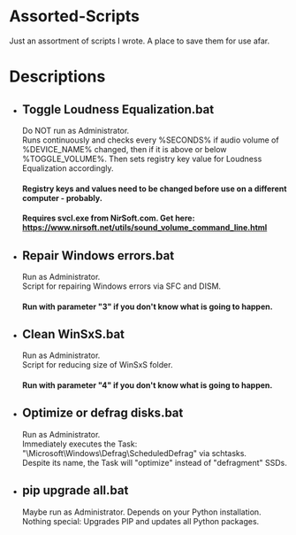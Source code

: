 # Assorted-Scripts
Just an assortment of scripts I wrote. A place to save them for use afar.  

# Descriptions
- ## Toggle Loudness Equalization.bat
  Do NOT run as Administrator.  
  Runs continuously and checks every %SECONDS% if audio volume of %DEVICE_NAME% changed, then if it is above or below %TOGGLE_VOLUME%. Then sets registry key value for Loudness Equalization accordingly.
  #### Registry keys and values need to be changed before use on a different computer - probably.
  #### Requires svcl.exe from NirSoft.com. Get here: https://www.nirsoft.net/utils/sound_volume_command_line.html
  
- ## Repair Windows errors.bat
  Run as Administrator.  
  Script for repairing Windows errors via SFC and DISM.
  #### Run with parameter "3" if you don't know what is going to happen.
  
- ## Clean WinSxS.bat
  Run as Administrator.  
  Script for reducing size of WinSxS folder.
  #### Run with parameter "4" if you don't know what is going to happen.
  
- ## Optimize or defrag disks.bat
  Run as Administrator.  
  Immediately executes the Task: "\Microsoft\Windows\Defrag\ScheduledDefrag" via schtasks.  
  Despite its name, the Task will "optimize" instead of "defragment" SSDs.
  
- ## pip upgrade all.bat
  Maybe run as Administrator. Depends on your Python installation.  
  Nothing special: Upgrades PIP and updates all Python packages.
